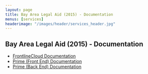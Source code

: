 ```yaml
---
layout: page
title: Bay Area Legal Aid (2015) - Documentation
menus: [services]
headerimage: "/images/header/services_header.jpg"
---
```

## Bay Area Legal Aid (2015) - Documentation

* [FrontlineCloud Documentation](frontline-documentation)
* [Prime (Front End) Documentation](documentation)
* [Prime (Back End) Documentation](prime-documentation)

<br/><br/><br/><br/><br/><br/><br/><br/><br/>
